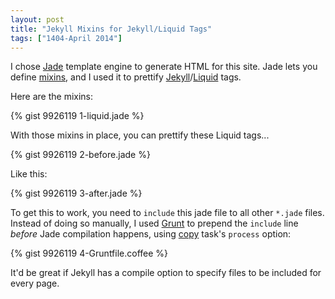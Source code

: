 ```yaml
---
layout: post
title: "Jekyll Mixins for Jekyll/Liquid Tags"
tags: ["1404-April 2014"]
---
```


I chose [Jade](http://jade-lang.com/) template engine to generate HTML for this site. Jade lets you define [mixins](http://jade-lang.com/reference/#mixins), and I used it to prettify [Jekyll](http://jekyllrb.com/)/[Liquid](http://docs.shopify.com/themes/liquid-basics) tags.

Here are the mixins:

{% gist 9926119 1-liquid.jade %}

With those mixins in place, you can prettify these Liquid tags...

{% gist 9926119 2-before.jade %}

Like this:

{% gist 9926119 3-after.jade %}

To get this to work, you need to `include` this jade file to all other `*.jade` files. Instead of doing so manually, I used [Grunt](http://gruntjs.com/) to prepend the `include` line *before* Jade compilation happens, using [copy](https://github.com/gruntjs/grunt-contrib-copy) task's `process` option:

{% gist 9926119 4-Gruntfile.coffee %}

It'd be great if Jekyll has a compile option to specify files to be included for every page.
